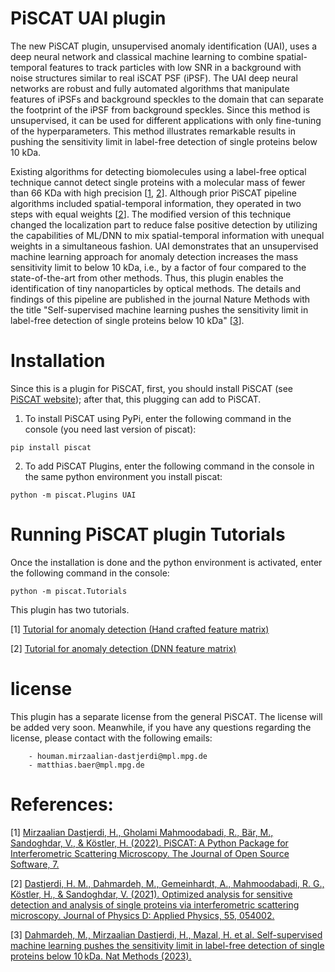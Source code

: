 # PiSCAT UAI plugin

The new PiSCAT plugin, unsupervised anomaly identification (UAI), uses a deep neural network and classical machine learning to combine spatial-temporal features to track particles with low SNR in a background with noise structures similar to real iSCAT PSF (iPSF). The UAI deep neural networks are robust and fully automated algorithms that manipulate features of iPSFs and background speckles to the domain that can separate the footprint of the iPSF from background speckles. Since this method is unsupervised, it can be used for different applications with only fine-tuning of the hyperparameters. This method illustrates remarkable results in pushing the sensitivity limit in label-free detection of single proteins below 10 kDa.

Existing algorithms for detecting biomolecules using a label-free optical technique cannot detect single proteins with a molecular mass of fewer than 66 KDa with high precision [[1](https://joss.theoj.org/papers/10.21105/joss.04024), [2](https://iopscience.iop.org/article/10.1088/1361-6463/ac2f68)]. Although prior PiSCAT pipeline algorithms included spatial-temporal information, they operated in two steps with equal weights [[2](https://iopscience.iop.org/article/10.1088/1361-6463/ac2f68)]. The modified version of this technique changed the localization part to reduce false positive detection by utilizing the capabilities of ML/DNN to mix spatial-temporal information with unequal weights in a simultaneous fashion. UAI demonstrates that an unsupervised machine learning approach for anomaly detection increases the mass sensitivity limit to below 10 kDa, i.e., by a factor of four compared to the state-of-the-art from other methods. Thus, this plugin enables the identification of tiny nanoparticles by optical methods. The details and findings of this pipeline are published in the journal Nature Methods with the title  "Self-supervised machine learning pushes the sensitivity limit in label-free detection of single proteins below 10 kDa" [[3](https://www.nature.com/articles/s41592-023-01778-2)]. 


# Installation 

Since this is a plugin for PiSCAT, first, you should install PiSCAT (see [PiSCAT website](https://piscat.readthedocs.io/installation.html)); after that, this plugging can add to PiSCAT.

1. To install PiSCAT using PyPi, enter the following command in the console (you need last version of piscat):
 ```
 pip install piscat
 ```
 
 2. To add PiSCAT Plugins, enter the following command in the console in the same python environment you install piscat:
 
 ```
 python -m piscat.Plugins UAI
 ```
 
# Running PiSCAT plugin Tutorials
Once the installation is done and the python environment is activated, enter the following command in the console:

```
python -m piscat.Tutorials
```

This plugin has two tutorials.

[1] [Tutorial for anomaly detection (Hand crafted feature matrix)](https://piscat.readthedocs.io/Tutorial_UAI_1/Tutorial_UAI_1.html)

[2] [Tutorial for anomaly detection (DNN feature matrix)](https://piscat.readthedocs.io/Tutorial_UAI_2/Tutorial_UAI_2.html)



# license
This plugin has a separate license from the general PiSCAT. The license will be added very soon. Meanwhile, if you have any questions regarding the 
license, please contact with the following emails:

        - houman.mirzaalian-dastjerdi@mpl.mpg.de
        - matthias.baer@mpl.mpg.de
        
# References:

[1] [Mirzaalian Dastjerdi, H., Gholami Mahmoodabadi, R., Bär, M., Sandoghdar, V., & Köstler, H. (2022). PiSCAT: A Python Package for Interferometric Scattering Microscopy. The Journal of Open Source Software, 7.](https://joss.theoj.org/papers/10.21105/joss.04024)

[2] [Dastjerdi, H. M., Dahmardeh, M., Gemeinhardt, A., Mahmoodabadi, R. G., Köstler, H., & Sandoghdar, V. (2021). Optimized analysis for sensitive detection and analysis of single proteins via interferometric scattering microscopy. Journal of Physics D: Applied Physics, 55, 054002.](https://iopscience.iop.org/article/10.1088/1361-6463/ac2f68)

[3] [Dahmardeh, M., Mirzaalian Dastjerdi, H., Mazal, H. et al. Self-supervised machine learning pushes the sensitivity limit in label-free detection of single proteins below 10 kDa. Nat Methods (2023).](https://www.nature.com/articles/s41592-023-01778-2)
